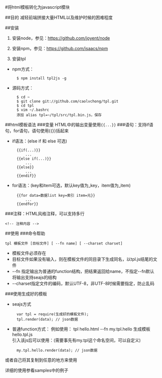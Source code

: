 #将html模板转化为javascript模块

##目的
减轻前端拼接大量HTML以及维护时候的困难程度

##安装
1. 安装node，参见：https://github.com/joyent/node

2. 安装npm，参见：https://github.com/isaacs/npm

3. 安装tpl
* npm方式：

        $ npm install tpl2js -g

* 源码方式：

        $ cd ~
        $ git clone git://github.com/caolvchong/tpl.git
        $ cd tpl
        $ vim ~/.bashrc
        添加 alias tpl=~/tpl/src/tpl.bin.js，保存
    
##html模板语法
###变量
HTML中的输出变量使用`{{...}}`
###语句：支持if语句，for语句，语句使用{{}}括起来
* if语法：(else if 和 else 可选)

        {{if(...)}}
            ...
        {{else if(...)}}
            ...
        {{else}}
            ...
        {{endif}}

* for语法：(key和item可选，默认key值为_key，item值为_item)

        {{for data=数据list key=索引 item=元}}
            ...
        {{endfor}}

###注释：HTML风格注释，可以支持多行

    <!-- 注释内容 -->
     
##使用
###命令帮助

    tpl 模板文件 [目标文件] [ --fn name] [ --charset charset]  

* 模板文件必须存在
* 目标文件如果没有输入，则在模板文件的同目录下生成同名，以tpl.js结尾的文件
* --fn 指定输出为普通的function结构，把结果返回给name，不指定--fn默认将输出支持seajs的结构
* --charset指定文件的编码，默认UTF-8，非UTF-8时候需要指定，防止乱码

###使用生成好的模板
* seajs方式

        var tpl = require(生成好的模板文件);
        tpl.render(data); // json数据

* 普通function方式：
例如使用： tpl hello.html --fn my.tpl.hello 生成模板hello.tpl.js  
引入该js后可以使用：(需要事先有my.tpl这个命名空间，可以自定义)  

        my.tpl.hello.render(data); // json数据

或者自己将其复制到任意的地方来使用

详细的使用参看samples中的例子
